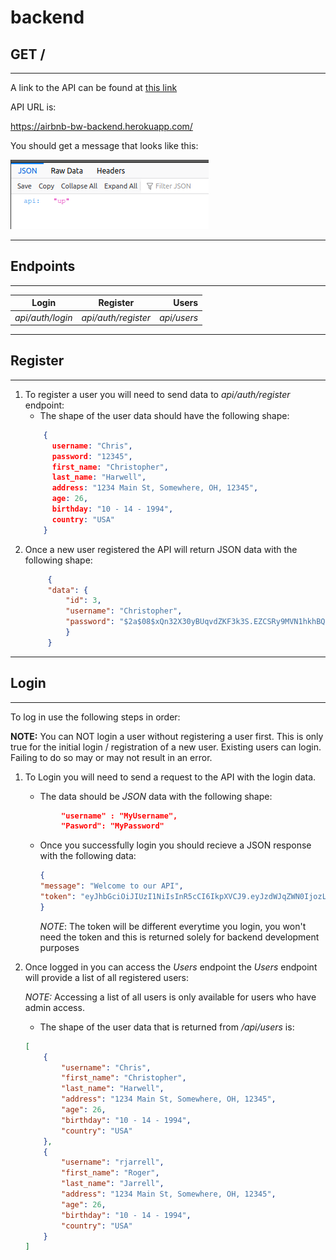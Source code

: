 # backend

 GET /
 ---------
 ---
 A link to the API can be found at [this link](https://airbnb-bw-backend.herokuapp.com/ "API Homepage") 

API URL is:

 https://airbnb-bw-backend.herokuapp.com/


 You should get a message that looks like this:

 ![API-UP](documentation/api-up.png "api up")


 ----------------------

 Endpoints
 ---------
 ---


 | Login    |   Register    | Users |
 |----------------|:------------------:|-----:|
 | _api/auth/login_ | _api/auth/register_ | _api/users_ |
---

## Register
---
1. To register a user you will need to send data to _api/auth/register_ endpoint:
   * The shape of the user data should have the following shape:
    ```json
        {
          username: "Chris",
          password: "12345",
          first_name: "Christopher",
          last_name: "Harwell",
          address: "1234 Main St, Somewhere, OH, 12345",
          age: 26,
          birthday: "10 - 14 - 1994",
          country: "USA"
        }
    ```
2. Once a new user registered the API will return JSON data with the following shape:
   ```json
        {
        "data": {
            "id": 3,
            "username": "Christopher",
            "password": "$2a$08$xQn32X30yBUqvdZKF3k3S.EZCSRy9MVN1hkhBQvxO3xbDCjMmJgMC"
            }
        }
    ```
---
## Login
---
To log in use the following steps in order:

__NOTE:__ You can NOT login a user without registering a user first. This is only true for the initial login / registration of a new user. Existing users can login. Failing to do so may or may not result in an error.

1. To Login you will need to send a request to the API with the login data.
   * The data should be _JSON_ data with the following shape:

    ```json
            "username" : "MyUsername",
            "Pasword": "MyPassword"
    ```
    * Once you successfully login you should recieve a JSON response with the following data: 
        ```json 
        {
        "message": "Welcome to our API",
        "token": "eyJhbGciOiJIUzI1NiIsInR5cCI6IkpXVCJ9.eyJzdWJqZWN0IjozLCJ1c2VybmFtZSI6IkNocmlzdG9waGVyIiwiaWF0IjoxNjAwNzIwNzMwLCJleHAiOjE2MDA3MjQzMzB9.__SevXXb6OXZO_TXfhLe88_cgppEGhgG_Ag5Vw28qsw" 
        }
        ```
        _NOTE_: The token will be different everytime you login, you won't need the token and this is returned solely for backend development purposes



2. Once logged in you can access the _Users_ endpoint the _Users_ endpoint will provide a list of all registered users:

    _NOTE:_ Accessing a list of all users is only available for users who have admin access.

    * The shape of the user data that is returned from _/api/users_ is:
    
    ```json
    [
        {
            "username": "Chris",
            "first_name": "Christopher",
            "last_name": "Harwell",
            "address": "1234 Main St, Somewhere, OH, 12345",
            "age": 26,
            "birthday": "10 - 14 - 1994",
            "country": "USA"
        },
        {
            "username": "rjarrell",
            "first_name": "Roger",
            "last_name": "Jarrell",
            "address": "1234 Main St, Somewhere, OH, 12345",
            "age": 26,
            "birthday": "10 - 14 - 1994",
            "country": "USA"
        }
    ]
    ```

